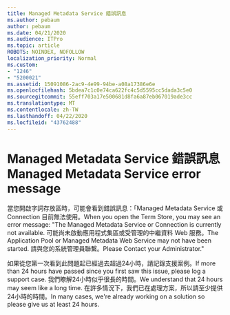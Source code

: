 ```yaml
---
title: Managed Metadata Service 錯誤訊息
ms.author: pebaum
author: pebaum
ms.date: 04/21/2020
ms.audience: ITPro
ms.topic: article
ROBOTS: NOINDEX, NOFOLLOW
localization_priority: Normal
ms.custom:
- "1246"
- "5200021"
ms.assetid: 15091086-2ac9-4e99-94be-a08a17386e6e
ms.openlocfilehash: 5bdea7c1c0e74ca622fc4c5d5595cc5dada3c5e0
ms.sourcegitcommit: 55eff703a17e500681d8fa6a87eb067019ade3cc
ms.translationtype: MT
ms.contentlocale: zh-TW
ms.lasthandoff: 04/22/2020
ms.locfileid: "43762488"
---
```

# <a name="managed-metadata-service-error-message"></a><span data-ttu-id="dc9d4-102">Managed Metadata Service 錯誤訊息</span><span class="sxs-lookup"><span data-stu-id="dc9d4-102">Managed Metadata Service error message</span></span>

<span data-ttu-id="dc9d4-103">當您開啟字詞存放區時，可能會看到錯誤訊息：「Managed Metadata Service 或 Connection 目前無法使用。</span><span class="sxs-lookup"><span data-stu-id="dc9d4-103">When you open the Term Store, you may see an error message: "The Managed Metadata Service or Connection is currently not available.</span></span> <span data-ttu-id="dc9d4-104">可能尚未啟動應用程式集區或受管理的中繼資料 Web 服務。</span><span class="sxs-lookup"><span data-stu-id="dc9d4-104">The Application Pool or Managed Metadata Web Service may not have been started.</span></span> <span data-ttu-id="dc9d4-105">請與您的系統管理員聯繫。</span><span class="sxs-lookup"><span data-stu-id="dc9d4-105">Please Contact your Administrator."</span></span>
  
<span data-ttu-id="dc9d4-106">如果從您第一次看到此問題起已經過去超過24小時，請記錄支援案例。</span><span class="sxs-lookup"><span data-stu-id="dc9d4-106">If more than 24 hours have passed since you first saw this issue, please log a support case.</span></span> <span data-ttu-id="dc9d4-107">我們瞭解24小時似乎很長的時間。</span><span class="sxs-lookup"><span data-stu-id="dc9d4-107">We understand that 24 hours may seem like a long time.</span></span> <span data-ttu-id="dc9d4-108">在許多情況下，我們已在處理方案，所以請至少提供24小時的時間。</span><span class="sxs-lookup"><span data-stu-id="dc9d4-108">In many cases, we're already working on a solution so please give us at least 24 hours.</span></span>
  